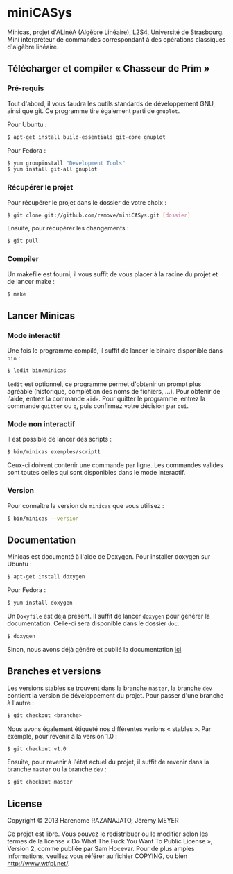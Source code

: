 miniCASys
=========

Minicas, projet d'ALinéA (Algèbre Linéaire), L2S4, Université de Strasbourg. Mini interpréteur de commandes correspondant à des opérations classiques d'algèbre linéaire.

Télécharger et compiler « Chasseur de Prim »
--------------------------------------------
### Pré-requis ###
Tout d'abord, il vous faudra les outils standards de développement GNU, ainsi que git. Ce programme tire également parti de ```gnuplot```.

Pour Ubuntu :
````bash
$ apt-get install build-essentials git-core gnuplot
````

Pour Fedora :
````bash
$ yum groupinstall "Development Tools"
$ yum install git-all gnuplot
````

### Récupérer le projet ###
Pour récupérer le projet dans le dossier de votre choix :
````bash
$ git clone git://github.com/remove/miniCASys.git [dossier]
````
Ensuite, pour récupérer les changements :
````bash
$ git pull
````

### Compiler ###
Un makefile est fourni, il vous suffit de vous placer à la racine du projet et de lancer make :
````bash
$ make
````

Lancer Minicas
-----------------------
### Mode interactif ###
Une fois le programme compilé, il suffit de lancer le binaire disponible dans ```bin``` :
````bash
$ ledit bin/minicas
````
```ledit``` est optionnel, ce programme permet d'obtenir un prompt plus agréable (historique, complétion des noms de fichiers, ...). Pour obtenir de l'aide, entrez la commande ```aide```. Pour quitter le programme, entrez la commande ```quitter``` ou ```q```, puis confirmez votre décision par ```oui```.

### Mode non interactif ###
Il est possible de lancer des scripts :
````bash
$ bin/minicas exemples/script1
````
Ceux-ci doivent contenir une commande par ligne. Les commandes valides sont toutes celles qui sont disponibles dans le mode interactif.

### Version ###
Pour connaître la version de ```minicas``` que vous utilisez :
````bash
$ bin/minicas --version
````

Documentation
-------------
Minicas est documenté à l'aide de Doxygen. Pour installer doxygen sur Ubuntu :
````bash
$ apt-get install doxygen
````
Pour Fedora :
````bash
$ yum install doxygen
````
Un ```Doxyfile``` est déjà présent. Il suffit de lancer ```doxygen``` pour générer la documentation. Celle-ci sera disponible dans le dossier ```doc```.
````bash
$ doxygen
````
Sinon, nous avons déjà généré et publié la documentation [ici](http://remove.github.io/miniCASys "Documentation").

Branches et versions
--------------------
Les versions stables se trouvent dans la branche ````master````, la branche ````dev```` contient la version de développement du projet. Pour passer d'une branche à l'autre :
````bash
$ git checkout <branche>
````
Nous avons également étiqueté nos différentes verions « stables ». Par exemple, pour revenir à la version 1.0 :
````bash
$ git checkout v1.0
````
Ensuite, pour revenir à l'état actuel du projet, il suffit de revenir dans la branche ```master``` ou la branche ```dev``` :
````bash
$ git checkout master
````

License
-------
Copyright © 2013 Harenome RAZANAJATO, Jérémy MEYER

Ce projet est libre. Vous pouvez le redistribuer ou le modifier selon les termes de la license « Do What The Fuck You Want To Public License », Version 2, comme publiée par Sam Hocevar. Pour de plus amples informations, veuillez vous référer au fichier COPYING, ou bien http://www.wtfpl.net/.
